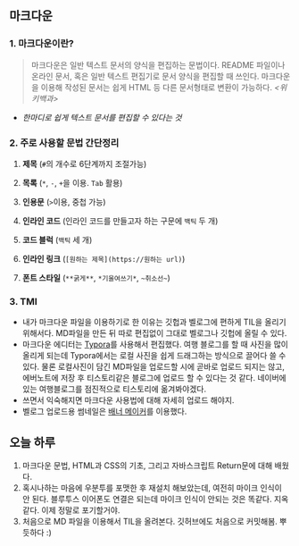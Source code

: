 ## 마크다운

### 1. 마크다운이란?

>마크다운은 일반 텍스트 문서의 양식을 편집하는 문법이다. README 파일이나 온라인 문서, 혹은 일반 텍스트 편집기로 문서 양식을 편집할 때 쓰인다. 마크다운을 이용해 작성된 문서는 쉽게 HTML 등 다른 문서형태로 변환이 가능하다. *<위키백과>*

+ *한마디로 쉽게 텍스트 문서를 편집할 수 있다는 것*



### 2. 주로 사용할 문법 간단정리

1. **제목** (`#`의 개수로 6단계까지 조절가능)

2. **목록** (`*`, `-`, `+`을 이용. `Tab` 활용) 

3. **인용문** (`>`이용, 중첩 가능)

4. **인라인 코드** (인라인 코드를 만들고자 하는 구문에 `백틱` 두 개)

5. **코드 블럭** (`백틱` 세 개)

6. **인라인 링크** (`[원하는 제목](https://원하는 url)`)

7. **폰트 스타일** (`**굵게**`,  `*기울여쓰기*`, `~취소선~`)



### 3. TMI

+ 내가 마크다운 파일을 이용하기로 한 이유는 깃헙과 벨로그에 편하게 TIL을 올리기 위해서다. MD파일을 만든 뒤 따로 편집없이 그대로 벨로그나 깃헙에 올릴 수 있다.
+ 마크다운 에디터는 [Typora](https://typora.io/)를 사용해서 편집했다. 여행 블로그를 할 때 사진을 많이 올리게 되는데 Typora에서는 로컬 사진을 쉽게 드래그하는 방식으로 끌어다 쓸 수 있다. 물론 로컬사진이 담긴 MD파일을 업로드할 시에 곧바로 업로드 되지는 않고, 에버노트에 저장 후 티스토리같은 블로그에 업로드 할 수 있다는 것 같다. 네이버에 있는 여행블로그를 점진적으로 티스토리에 옮겨봐야겠다.
+ 쓰면서 익숙해지면 마크다운 사용법에 대해 자세히 업로드 해야지.
+ 벨로그 업로드용 썸네일은 [배너 메이커](https://banner.godori.dev/)를 이용했다.



## 오늘 하루

1. 마크다운 문법, HTML과 CSS의 기초, 그리고 자바스크립트 Return문에 대해 배웠다.
2. 혹시나하는 마음에 우분투를 포맷한 후 재설치 해보았는데, 여전히 마이크 인식이 안 된다. 블루투스 이어폰도 연결은 되는데 마이크 인식이 안되는 것은 똑같다. 지옥같다. 이제 정말로 포기할거야.
3. 처음으로 MD 파일을 이용해서 TIL을 올려본다. 깃허브에도 처음으로 커밋해봄. 뿌듯하다 :)